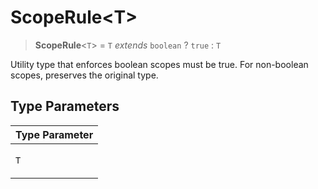 # ScopeRule\<T\>

> **ScopeRule**\<`T`\> = `T` _extends_ `boolean` ? `true` : `T`

Utility type that enforces boolean scopes must be true.
For non-boolean scopes, preserves the original type.

## Type Parameters

<table>
<thead>
<tr>
<th>Type Parameter</th>
</tr>
</thead>
<tbody>
<tr>
<td>

`T`

</td>
</tr>
</tbody>
</table>
